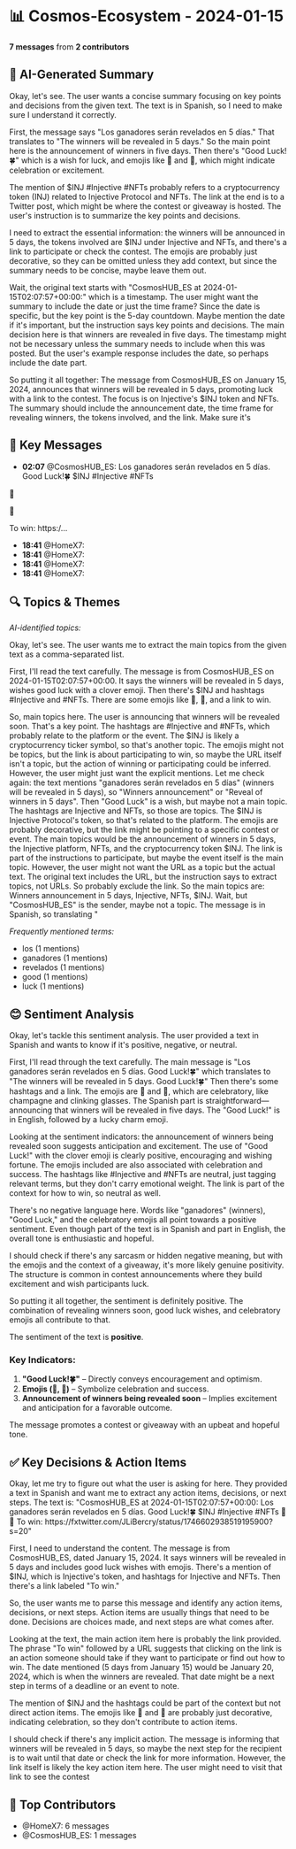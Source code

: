 # 📊 Cosmos-Ecosystem - 2024-01-15
**7 messages** from **2 contributors**

## 📝 AI-Generated Summary
<think>
Okay, let's see. The user wants a concise summary focusing on key points and decisions from the given text. The text is in Spanish, so I need to make sure I understand it correctly.

First, the message says "Los ganadores serán revelados en 5 días." That translates to "The winners will be revealed in 5 days." So the main point here is the announcement of winners in five days. Then there's "Good Luck!🍀" which is a wish for luck, and emojis like 🍾 and 🥂, which might indicate celebration or excitement.

The mention of $INJ #Injective #NFTs probably refers to a cryptocurrency token (INJ) related to Injective Protocol and NFTs. The link at the end is to a Twitter post, which might be where the contest or giveaway is hosted. The user's instruction is to summarize the key points and decisions. 

I need to extract the essential information: the winners will be announced in 5 days, the tokens involved are $INJ under Injective and NFTs, and there's a link to participate or check the contest. The emojis are probably just decorative, so they can be omitted unless they add context, but since the summary needs to be concise, maybe leave them out. 

Wait, the original text starts with "CosmosHUB_ES at 2024-01-15T02:07:57+00:00:" which is a timestamp. The user might want the summary to include the date or just the time frame? Since the date is specific, but the key point is the 5-day countdown. Maybe mention the date if it's important, but the instruction says key points and decisions. The main decision here is that winners are revealed in five days. The timestamp might not be necessary unless the summary needs to include when this was posted. But the user's example response includes the date, so perhaps include the date part.

So putting it all together: The message from CosmosHUB_ES on January 15, 2024, announces that winners will be revealed in 5 days, promoting luck with a link to the contest. The focus is on Injective's $INJ token and NFTs. The summary should include the announcement date, the time frame for revealing winners, the tokens involved, and the link. Make sure it's

## 💬 Key Messages
- **02:07** @CosmosHUB_ES: Los ganadores serán revelados en 5 días. Good Luck!🍀
$INJ #Injective #NFTs

🍾

🥂

To win:
https:/...
- **18:41** @HomeX7: 
- **18:41** @HomeX7: 
- **18:41** @HomeX7: 
- **18:41** @HomeX7: 

## 🔍 Topics & Themes
*AI-identified topics:*
> <think>
Okay, let's see. The user wants me to extract the main topics from the given text as a comma-separated list.

First, I'll read the text carefully. The message is from CosmosHUB_ES on 2024-01-15T02:07:57+00:00. It says the winners will be revealed in 5 days, wishes good luck with a clover emoji. Then there's $INJ and hashtags #Injective and #NFTs. There are some emojis like 🍾, 🥂, and a link to win.

So, main topics here. The user is announcing that winners will be revealed soon. That's a key point. The hashtags are #Injective and #NFTs, which probably relate to the platform or the event. The $INJ is likely a cryptocurrency ticker symbol, so that's another topic. The emojis might not be topics, but the link is about participating to win, so maybe the URL itself isn't a topic, but the action of winning or participating could be inferred. However, the user might just want the explicit mentions. Let me check again: the text mentions "ganadores serán revelados en 5 días" (winners will be revealed in 5 days), so "Winners announcement" or "Reveal of winners in 5 days". Then "Good Luck" is a wish, but maybe not a main topic. The hashtags are Injective and NFTs, so those are topics. The $INJ is Injective Protocol's token, so that's related to the platform. The emojis are probably decorative, but the link might be pointing to a specific contest or event. The main topics would be the announcement of winners in 5 days, the Injective platform, NFTs, and the cryptocurrency token $INJ. The link is part of the instructions to participate, but maybe the event itself is the main topic. However, the user might not want the URL as a topic but the actual text. The original text includes the URL, but the instruction says to extract topics, not URLs. So probably exclude the link. So the main topics are: Winners announcement in 5 days, Injective, NFTs, $INJ. Wait, but "CosmosHUB_ES" is the sender, maybe not a topic. The message is in Spanish, so translating "

*Frequently mentioned terms:*
- los (1 mentions)
- ganadores (1 mentions)
- revelados (1 mentions)
- good (1 mentions)
- luck (1 mentions)

## 😊 Sentiment Analysis
<think>
Okay, let's tackle this sentiment analysis. The user provided a text in Spanish and wants to know if it's positive, negative, or neutral.

First, I'll read through the text carefully. The main message is "Los ganadores serán revelados en 5 días. Good Luck!🍀" which translates to "The winners will be revealed in 5 days. Good Luck!🍀" Then there's some hashtags and a link. The emojis are 🍾 and 🥂, which are celebratory, like champagne and clinking glasses. The Spanish part is straightforward—announcing that winners will be revealed in five days. The "Good Luck!" is in English, followed by a lucky charm emoji. 

Looking at the sentiment indicators: the announcement of winners being revealed soon suggests anticipation and excitement. The use of "Good Luck!" with the clover emoji is clearly positive, encouraging and wishing fortune. The emojis included are also associated with celebration and success. The hashtags like #Injective and #NFTs are neutral, just tagging relevant terms, but they don't carry emotional weight. The link is part of the context for how to win, so neutral as well.

There's no negative language here. Words like "ganadores" (winners), "Good Luck," and the celebratory emojis all point towards a positive sentiment. Even though part of the text is in Spanish and part in English, the overall tone is enthusiastic and hopeful. 

I should check if there's any sarcasm or hidden negative meaning, but with the emojis and the context of a giveaway, it's more likely genuine positivity. The structure is common in contest announcements where they build excitement and wish participants luck. 

So putting it all together, the sentiment is definitely positive. The combination of revealing winners soon, good luck wishes, and celebratory emojis all contribute to that.
</think>

The sentiment of the text is **positive**.  

### Key Indicators:  
1. **"Good Luck!🍀"** – Directly conveys encouragement and optimism.  
2. **Emojis (🍾, 🥂)** – Symbolize celebration and success.  
3. **Announcement of winners being revealed soon** – Implies excitement and anticipation for a favorable outcome.  

The message promotes a contest or giveaway with an upbeat and hopeful tone.

## ✅ Key Decisions & Action Items
<think>
Okay, let me try to figure out what the user is asking for here. They provided a text in Spanish and want me to extract any action items, decisions, or next steps. The text is: "CosmosHUB_ES at 2024-01-15T02:07:57+00:00: Los ganadores serán revelados en 5 días. Good Luck!🍀 $INJ #Injective #NFTs 🍾 🥂 To win: https://fxtwitter.com/JLiBercry/status/1746602938519195900?s=20"

First, I need to understand the content. The message is from CosmosHUB_ES, dated January 15, 2024. It says winners will be revealed in 5 days and includes good luck wishes with emojis. There's a mention of $INJ, which is Injective's token, and hashtags for Injective and NFTs. Then there's a link labeled "To win."

So, the user wants me to parse this message and identify any action items, decisions, or next steps. Action items are usually things that need to be done. Decisions are choices made, and next steps are what comes after.

Looking at the text, the main action item here is probably the link provided. The phrase "To win" followed by a URL suggests that clicking on the link is an action someone should take if they want to participate or find out how to win. The date mentioned (5 days from January 15) would be January 20, 2024, which is when the winners are revealed. That date might be a next step in terms of a deadline or an event to note.

The mention of $INJ and the hashtags could be part of the context but not direct action items. The emojis like 🍾 and 🥂 are probably just decorative, indicating celebration, so they don't contribute to action items.

I should check if there's any implicit action. The message is informing that winners will be revealed in 5 days, so maybe the next step for the recipient is to wait until that date or check the link for more information. However, the link itself is likely the key action item here. The user might need to visit that link to see the contest

## 👥 Top Contributors
- @HomeX7: 6 messages
- @CosmosHUB_ES: 1 messages